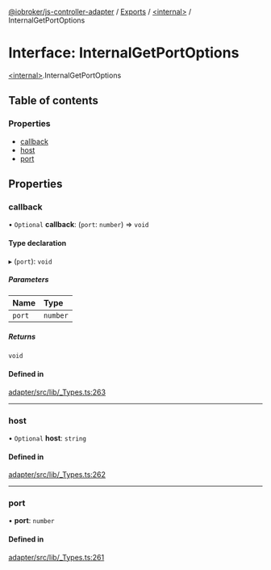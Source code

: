 [@iobroker/js-controller-adapter](../README.md) / [Exports](../modules.md) / [\<internal\>](../modules/internal_.md) / InternalGetPortOptions

# Interface: InternalGetPortOptions

[\<internal\>](../modules/internal_.md).InternalGetPortOptions

## Table of contents

### Properties

- [callback](internal_.InternalGetPortOptions.md#callback)
- [host](internal_.InternalGetPortOptions.md#host)
- [port](internal_.InternalGetPortOptions.md#port)

## Properties

### callback

• `Optional` **callback**: (`port`: `number`) => `void`

#### Type declaration

▸ (`port`): `void`

##### Parameters

| Name | Type |
| :------ | :------ |
| `port` | `number` |

##### Returns

`void`

#### Defined in

[adapter/src/lib/_Types.ts:263](https://github.com/ioBroker/ioBroker.js-controller/blob/63fb6f8b0/packages/adapter/src/lib/_Types.ts#L263)

___

### host

• `Optional` **host**: `string`

#### Defined in

[adapter/src/lib/_Types.ts:262](https://github.com/ioBroker/ioBroker.js-controller/blob/63fb6f8b0/packages/adapter/src/lib/_Types.ts#L262)

___

### port

• **port**: `number`

#### Defined in

[adapter/src/lib/_Types.ts:261](https://github.com/ioBroker/ioBroker.js-controller/blob/63fb6f8b0/packages/adapter/src/lib/_Types.ts#L261)
